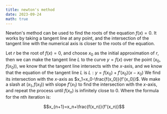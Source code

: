 ```yaml
---
title: newton's method
date: 2023-09-24
math: true
---
```

Newton's method can be used to find the roots of the equation $f(x)=0$. It works by taking a tangent line at any point, and the intersection of the tangent line with the numerical axis is closer to the roots of the equation.

Let $r$ be the root of $f(x)=0$, and choose $x_0$ as the initial approximation of $r$, then we can make the tangent line $L$ to the curve $y=f(x)$ over the point $(x_0,f(x_0))$, we know that the tangent line intersects with the $x$-axis, and we know that the equation of the tangent line $L$ is $L:y=f(x_0)+f'(x _0)(x-x_0)$ We find its intersection with the $x$-axis as $x_1=x_0-\frac{f(x_0)}{f'(x_0)}$. We make a slash at $(x_1,f(x_1))$ with slope $f'(x_1)$ to find the intersection with the $x$-axis, and repeat the process until $f(x_n)$ is infinitely close to $0$. Where the formula for the nth iteration is:

$$x_{n+1}=x_n+\frac{f(x_n)}{f'(x_n)}$$